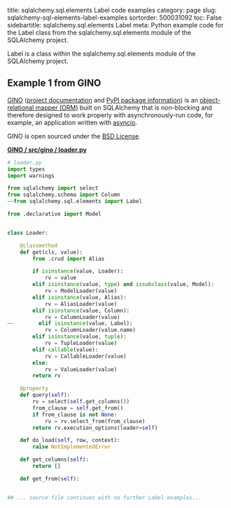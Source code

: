 title: sqlalchemy.sql.elements Label code examples
category: page
slug: sqlalchemy-sql-elements-label-examples
sortorder: 500031092
toc: False
sidebartitle: sqlalchemy.sql.elements Label
meta: Python example code for the Label class from the sqlalchemy.sql.elements module of the SQLAlchemy project.


Label is a class within the sqlalchemy.sql.elements module of the SQLAlchemy project.


## Example 1 from GINO
[GINO](https://github.com/fantix/gino)
([project documentation](https://python-gino.readthedocs.io/en/latest/)
and
[PyPI package information](https://pypi.org/project/gino/))
is an [object-relational mapper (ORM)](/object-relational-mappers-orms.html)
built on SQLAlchemy that is non-blocking and therefore designed to work properly
with asynchronously-run code, for example, an application written with
[asyncio](https://docs.python.org/3/library/asyncio.html).

GINO is open sourced under the [BSD License](https://github.com/python-gino/gino/blob/master/LICENSE).

[**GINO / src/gino / loader.py**](https://github.com/python-gino/gino/blob/master/src/gino/./loader.py)

```python
# loader.py
import types
import warnings

from sqlalchemy import select
from sqlalchemy.schema import Column
~~from sqlalchemy.sql.elements import Label

from .declarative import Model


class Loader:

    @classmethod
    def get(cls, value):
        from .crud import Alias

        if isinstance(value, Loader):
            rv = value
        elif isinstance(value, type) and issubclass(value, Model):
            rv = ModelLoader(value)
        elif isinstance(value, Alias):
            rv = AliasLoader(value)
        elif isinstance(value, Column):
            rv = ColumnLoader(value)
~~        elif isinstance(value, Label):
            rv = ColumnLoader(value.name)
        elif isinstance(value, tuple):
            rv = TupleLoader(value)
        elif callable(value):
            rv = CallableLoader(value)
        else:
            rv = ValueLoader(value)
        return rv

    @property
    def query(self):
        rv = select(self.get_columns())
        from_clause = self.get_from()
        if from_clause is not None:
            rv = rv.select_from(from_clause)
        return rv.execution_options(loader=self)

    def do_load(self, row, context):
        raise NotImplementedError

    def get_columns(self):
        return []

    def get_from(self):


## ... source file continues with no further Label examples...

```

